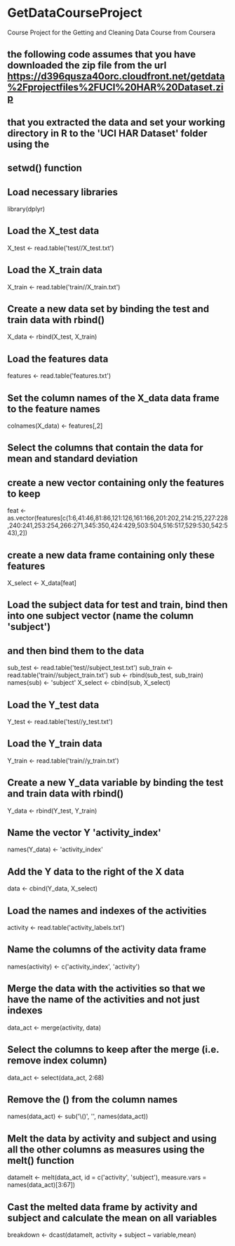 # GetDataCourseProject
Course Project for the Getting and Cleaning Data Course from Coursera

## the following code assumes that you have downloaded the zip file from the url https://d396qusza40orc.cloudfront.net/getdata%2Fprojectfiles%2FUCI%20HAR%20Dataset.zip 
## that you extracted the data and set your working directory in R to the 'UCI HAR Dataset' folder using the 
## setwd() function

## Load necessary libraries
library(dplyr)

## Load the X_test data
X_test <- read.table('test//X_test.txt')

## Load the X_train data
X_train <- read.table('train//X_train.txt')

## Create a new data set by binding the test and train data with rbind()
X_data <- rbind(X_test, X_train)

## Load the features data
features <- read.table('features.txt')

## Set the column names of the X_data data frame to the feature names
colnames(X_data) <- features[,2]

## Select the columns that contain the data for mean and standard deviation
## create a new vector containing only the features to keep
feat <- as.vector(features[c(1:6,41:46,81:86,121:126,161:166,201:202,214:215,227:228,240:241,253:254,266:271,345:350,424:429,503:504,516:517,529:530,542:543),2])

## create a new data frame containing only these features
X_select <- X_data[feat]

## Load the subject data for test and train, bind then into one subject vector (name the column 'subject')
## and then bind them to the data
sub_test <- read.table('test//subject_test.txt')
sub_train <- read.table('train//subject_train.txt')
sub <- rbind(sub_test, sub_train)
names(sub) <- 'subject'
X_select <- cbind(sub, X_select)

## Load the Y_test data
Y_test <- read.table('test//y_test.txt')

## Load the Y_train data
Y_train <- read.table('train//y_train.txt')

## Create a new Y_data variable by binding the test and train data with rbind()
Y_data <- rbind(Y_test, Y_train)

## Name the vector Y 'activity_index'
names(Y_data) <- 'activity_index'

## Add the Y data to the right of the X data
data <- cbind(Y_data, X_select)

## Load the names and indexes of the activities
activity <- read.table('activity_labels.txt')

## Name the columns of the activity data frame
names(activity) <- c('activity_index', 'activity')

## Merge the data with the activities so that we have the name of the activities and not just indexes
data_act <- merge(activity, data)

## Select the columns to keep after the merge (i.e. remove index column)
data_act <- select(data_act, 2:68)

## Remove the () from the column names
names(data_act) <- sub('\\()', '', names(data_act))

## Melt the data by activity and subject and using all the other columns as measures using the melt() function
datamelt <- melt(data_act, id = c('activity', 'subject'), measure.vars = names(data_act)[3:67])

## Cast the melted data frame by activity and subject and calculate the mean on all variables
breakdown <- dcast(datamelt, activity + subject ~ variable,mean)
